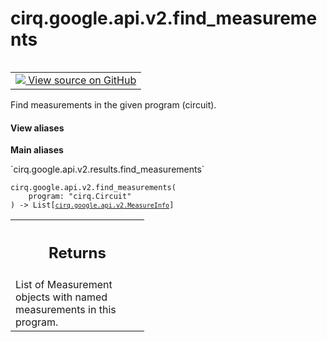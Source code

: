 <div itemscope itemtype="http://developers.google.com/ReferenceObject">
<meta itemprop="name" content="cirq.google.api.v2.find_measurements" />
<meta itemprop="path" content="Stable" />
</div>

# cirq.google.api.v2.find_measurements

<!-- Insert buttons and diff -->

<table class="tfo-notebook-buttons tfo-api" align="left">

<td>
  <a target="_blank" href="https://github.com/quantumlib/cirq/tree/master/cirq/google/api/v2/results.py">
    <img src="https://www.tensorflow.org/images/GitHub-Mark-32px.png" />
    View source on GitHub
  </a>
</td>
</table>



Find measurements in the given program (circuit).

<section class="expandable">
  <h4 class="showalways">View aliases</h4>
  <p>
<b>Main aliases</b>
<p>`cirq.google.api.v2.results.find_measurements`</p>
</p>
</section>

<pre class="devsite-click-to-copy prettyprint lang-py tfo-signature-link">
<code>cirq.google.api.v2.find_measurements(
    program: "cirq.Circuit"
) -> List[<a href="../../../../cirq/google/api/v2/MeasureInfo.md"><code>cirq.google.api.v2.MeasureInfo</code></a>]
</code></pre>



<!-- Placeholder for "Used in" -->


<!-- Tabular view -->
 <table class="responsive fixed orange">
<colgroup><col width="214px"><col></colgroup>
<tr><th colspan="2"><h2 class="add-link">Returns</h2></th></tr>
<tr class="alt">
<td colspan="2">
List of Measurement objects with named measurements in this program.
</td>
</tr>

</table>

